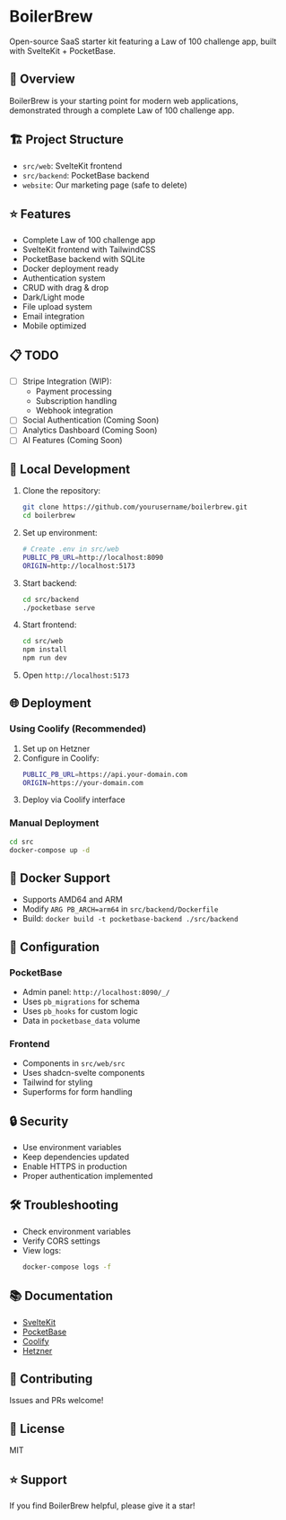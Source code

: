# BoilerBrew

Open-source SaaS starter kit featuring a Law of 100 challenge app, built with SvelteKit + PocketBase.

## 🌟 Overview

BoilerBrew is your starting point for modern web applications, demonstrated through a complete Law of 100 challenge app.

## 🏗 Project Structure

- `src/web`: SvelteKit frontend
- `src/backend`: PocketBase backend
- `website`: Our marketing page (safe to delete)

## ⭐️ Features

- Complete Law of 100 challenge app
- SvelteKit frontend with TailwindCSS
- PocketBase backend with SQLite
- Docker deployment ready
- Authentication system
- CRUD with drag & drop
- Dark/Light mode
- File upload system
- Email integration
- Mobile optimized

## 📋 TODO

- [ ] Stripe Integration (WIP):
  - Payment processing
  - Subscription handling
  - Webhook integration
- [ ] Social Authentication (Coming Soon)
- [ ] Analytics Dashboard (Coming Soon)
- [ ] AI Features (Coming Soon)

## 🚀 Local Development

1. Clone the repository:

   ```bash
   git clone https://github.com/yourusername/boilerbrew.git
   cd boilerbrew
   ```

2. Set up environment:

   ```bash
   # Create .env in src/web
   PUBLIC_PB_URL=http://localhost:8090
   ORIGIN=http://localhost:5173
   ```

3. Start backend:

   ```bash
   cd src/backend
   ./pocketbase serve
   ```

4. Start frontend:

   ```bash
   cd src/web
   npm install
   npm run dev
   ```

5. Open `http://localhost:5173`

## 🌐 Deployment

### Using Coolify (Recommended)

1. Set up on Hetzner
2. Configure in Coolify:
   ```bash
   PUBLIC_PB_URL=https://api.your-domain.com
   ORIGIN=https://your-domain.com
   ```
3. Deploy via Coolify interface

### Manual Deployment

```bash
cd src
docker-compose up -d
```

## 🐳 Docker Support

- Supports AMD64 and ARM
- Modify `ARG PB_ARCH=arm64` in `src/backend/Dockerfile`
- Build: `docker build -t pocketbase-backend ./src/backend`

## 🔧 Configuration

### PocketBase

- Admin panel: `http://localhost:8090/_/`
- Uses `pb_migrations` for schema
- Uses `pb_hooks` for custom logic
- Data in `pocketbase_data` volume

### Frontend

- Components in `src/web/src`
- Uses shadcn-svelte components
- Tailwind for styling
- Superforms for form handling

## 🔒 Security

- Use environment variables
- Keep dependencies updated
- Enable HTTPS in production
- Proper authentication implemented

## 🛠 Troubleshooting

- Check environment variables
- Verify CORS settings
- View logs:
  ```bash
  docker-compose logs -f
  ```

## 📚 Documentation

- [SvelteKit](https://kit.svelte.dev/docs)
- [PocketBase](https://pocketbase.io/docs/)
- [Coolify](https://coolify.io/docs)
- [Hetzner](https://docs.hetzner.com/)

## 💖 Contributing

Issues and PRs welcome!

## 📜 License

MIT

## ⭐️ Support

If you find BoilerBrew helpful, please give it a star!
